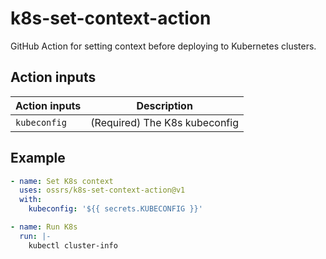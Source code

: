 # k8s-set-context-action

GitHub Action for setting context before deploying to Kubernetes clusters.

## Action inputs

| Action inputs | Description |
| --- | --- |
| `kubeconfig` | (Required) The K8s kubeconfig |

## Example

```yaml
- name: Set K8s context
  uses: ossrs/k8s-set-context-action@v1
  with:
    kubeconfig: '${{ secrets.KUBECONFIG }}'

- name: Run K8s
  run: |-
    kubectl cluster-info
```
